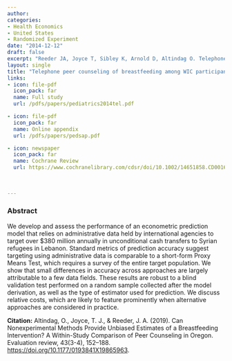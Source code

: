 ```yaml
---
author: 
categories:
- Health Economics
- United States 
- Randomized Experiment
date: "2014-12-12"
draft: false
excerpt: "Reeder JA, Joyce T, Sibley K, Arnold D, Altindag O. Telephone peer counseling of breastfeeding among WIC participants: a randomized controlled trial. **Pediatrics**. 2014 Sep;134(3):e700-9."
layout: single
title: "Telephone peer counseling of breastfeeding among WIC participants: a randomized controlled trial"
links:
- icon: file-pdf
  icon_pack: far
  name: Full study  
  url: /pdfs/papers/pediatrics2014tel.pdf

- icon: file-pdf
  icon_pack: far
  name: Online appendix  
  url: /pdfs/papers/pedsap.pdf

- icon: newspaper
  icon_pack: far
  name: Cochrane Review
  url: https://www.cochranelibrary.com/cdsr/doi/10.1002/14651858.CD001688.pub3/epdf/full
  
  
  
---
```


### Abstract 

We develop and assess the performance of an econometric prediction model that relies on administrative data held by international agencies to target over $380 million annually in unconditional cash transfers to Syrian refugees in Lebanon. Standard metrics of prediction accuracy suggest targeting using administrative data is comparable to a short-form Proxy Means Test, which requires a survey of the entire target population. We show that small differences in accuracy across approaches are largely attributable to a few data fields. These results are robust to a blind validation test performed on a random sample collected after the model derivation, as well as the type of estimator used for prediction. We discuss relative costs, which are likely to feature prominently when alternative approaches are considered in practice.

**Citation:** Altindag, O., Joyce, T. J., & Reeder, J. A. (2019). Can Nonexperimental Methods Provide Unbiased Estimates of a Breastfeeding Intervention? A Within-Study Comparison of Peer Counseling in Oregon. Evaluation review, 43(3-4), 152–188. https://doi.org/10.1177/0193841X19865963. 


